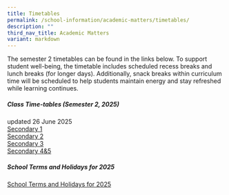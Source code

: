 ```yaml
---
title: Timetables
permalink: /school-information/academic-matters/timetables/
description: ""
third_nav_title: Academic Matters
variant: markdown
---
```

The semester 2 timetables can be found in the links below. To support student well-being, the timetable includes scheduled recess breaks and lunch breaks (for longer days). Additionally, snack breaks within curriculum time will be scheduled to help students maintain energy and stay refreshed while learning continues.

##### Class Time-tables (Semester 2, 2025)
updated 26 June 2025<br>
[Secondary 1](/files/2025_Sem_2_Class_Timetable_Sec_1_24_Jun.pdf)<br>
[Secondary 2](/files/2025_Sem_2_Class_Timetable_Sec_2_24_Jun.pdf)<br>
[Secondary 3](/files/2025_Sem_2_Class_Timetable_Sec_3_24_Jun.pdf)<br>
[Secondary 4&amp;5](/files/2025_Sem_2_Class_Timetable_Sec_45_24_Jun.pdf)

##### School Terms and Holidays for 2025
[School Terms and Holidays for 2025](https://www.moe.gov.sg/news/press-releases/20240812-school-terms-and-holidays-for-2025)